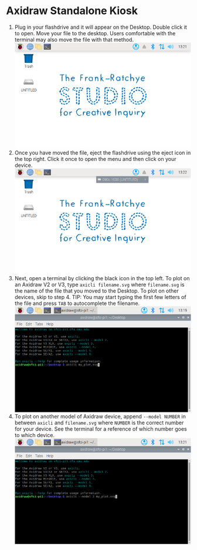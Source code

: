 Axidraw Standalone Kiosk
========================

1. Plug in your flashdrive and it will appear on the Desktop. Double click it to open. Move your file to the desktop. Users comfortable with the terminal may also move the file with that method.
  ![flashdrive on Desktop](./README_assets/rpi_standalone_drive_on_desktop.png)
2. Once you have moved the file, eject the flashdrive using the eject icon in the top right. Click it once to open the menu and then click on your device.
  ![eject flashdrive](./README_assets/rpi_standalone_eject_drive.png)
3. Next, open a terminal by clicking the black icon in the top left. To plot on an Axidraw V2 or V3, type `axicli filename.svg` where `filename.svg` is the name of the file that you moved to the Desktop. To plot on other devices, skip to step 4.
  TIP: You may start typing the first few letters of the file and press `TAB` to autocomplete the filename.
  ![plot on V2 or V3](./README_assets/rpi_standalone_plot_normal.png)
4. To plot on another model of Axidraw device, append `--model NUMBER` in between `axicli` and `filename.svg` where `NUMBER` is the correct number for your device. See the terminal for a reference of which number goes to which device.
  ![plot on other models](./README_assets/rpi_standalone_plot_other_model.png)
